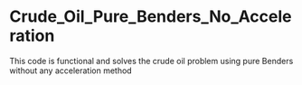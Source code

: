 # Crude_Oil_Pure_Benders_No_Acceleration
This code is functional and solves the crude oil problem using pure Benders without any acceleration method

